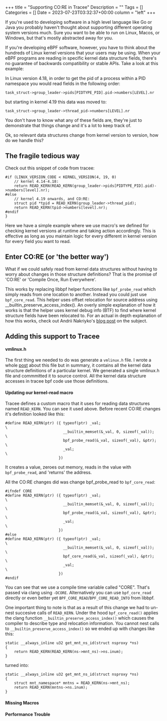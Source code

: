 +++
title = "Supporting CO:RE in Tracee"
Description = ""
Tags = []
Categories = []
Date = 2023-07-23T03:32:37+00:00
column = "left"
+++

If you're used to developing software in a high level language like Go or Java you probably haven't thought about supporting different operating system versions much. Sure you want to be able to run on Linux, Macos, or Windows, but that's mostly abstracted away for you. 

If you're developing eBPF software, however, you have to think about the hundreds of Linux kernel versions that your users may be using. When your eBPF programs are reading in specific kernel data structure fields, there's no guarantee of backwards compatibility or stable APIs. Take a look at this example:

In Linux version 4.18, in order to get the pid of a process within a PID namespace you would read fields in the following order:

`task_struct->group_leader->pids[PIDTYPE_PID].pid->numbers[LEVEL].nr`

but starting in kernel 4.19 this data was moved to:

`task_struct->group_leader->thread_pid->numbers[LEVEL].nr`

You don't have to know what any of these fields are, they're just to demonstrate that things change and it's a lot to keep track of.

Ok, so relevant data structures change from kernel version to version, how do we handle this?

## The fragile tedious way

Check out this snippet of code from tracee:

```
#if (LINUX_VERSION_CODE < KERNEL_VERSION(4, 19, 0)
    // kernel 4.14-4.18:
    return READ_KERN(READ_KERN(group_leader->pids[PIDTYPE_PID].pid)->numbers[level].nr);
#else
    // kernel 4.19 onwards, and CO:RE:
    struct pid *tpid = READ_KERN(group_leader->thread_pid);
    return READ_KERN(tpid->numbers[level].nr);
#endif
}
```

Here we have a simple example where we use macro's we defined for checking kernel versions at runtime and taking action accordingly. This is effective as long as you maintain logic for every different in kernel version for every field you want to read.

## Enter CO:RE (or 'the better way')

What if we could safely read from kernel data structures without having to worry about changes in those structure definitions? That is the promise of 'CO:RE' or 'Compile Once, Run Everywhere'.

This works by replacing libbpf helper functions like `bpf_probe_read` which simply reads from one location to another. Instead you could just use `bpf_core_read`. This helper uses offset relocation for source address using __builtin_preserve_access_index(). An overly simple explanation of how it works is that the helper uses kernel debug info (BTF) to find where kernel structure fields have been relocated to. For an actual in depth explanation of how this works, check out Andrii Nakriyko's [blog post](https://nakryiko.com/posts/bpf-portability-and-co-re/) on the subject.

## Adding this support to Tracee

#### vmlinux.h

The first thing we needed to do was generate a `vmlinux.h` file. I wrote a whole [post](/blog/vmlinux-header) about this file but in summary, it contains all the kernel data structure definitions of a particular kernel. We generated a single vmlinux.h file and commmitted it to source control. All the kernel data structure accesses in tracee bpf code use those definitions.

#### Updating our kernel-read macro

Tracee defines a custom macro that it uses for reading data structures named `READ_KERN`. You can see it used above. Before recent CO:RE changes it's definition looked like this:

```
#define READ_KERN(ptr) ({ typeof(ptr) _val;                             \
                          __builtin_memset(&_val, 0, sizeof(_val));     \
                          bpf_probe_read(&_val, sizeof(_val), &ptr);    \
                          _val;                                         \
                        })
```

It creates a value, zeroes out memory, reads in the value with `bpf_probe_read`, and 'returns' the address.

All the CO:RE changes did was change bpf_probe_read to `bpf_core_read`:

```
#ifndef CORE
#define READ_KERN(ptr) ({ typeof(ptr) _val;                             \
                          __builtin_memset(&_val, 0, sizeof(_val));     \
                          bpf_probe_read(&_val, sizeof(_val), &ptr);    \
                          _val;                                         \
                        })
#else
#define READ_KERN(ptr) ({ typeof(ptr) _val;                             \
                          __builtin_memset(&_val, 0, sizeof(_val));     \
                          bpf_core_read(&_val, sizeof(_val), &ptr);    \
                          _val;                                         \
                        })
#endif
```

You can see that we use a compile time variable called "CORE". That's passed via clang using `-DCORE`. Alternatively you can use `bpf_core_read` directly or even better yet `BPF_CORE_READ`/`BPF_CORE_READ_INTO` from libbpf.

One important thing to note is that as a result of this change we had to un-nest succesive calls of `READ_KERN`. Under the hood `bpf_core_read()` applies the clang function `__builtin_preserve_access_index()` which causes the compiler to describe type and relocation information. You cannot nest calls to `__builtin_preserve_access_index()` so we ended up with changes like this:

```
static __always_inline u32 get_mnt_ns_id(struct nsproxy *ns)
{
    return READ_KERN(READ_KERN(ns->mnt_ns)->ns.inum);
}
```

turned into:

```
static __always_inline u32 get_mnt_ns_id(struct nsproxy *ns)
{
    struct mnt_namespace* mntns = READ_KERN(ns->mnt_ns);
    return READ_KERN(mntns->ns.inum);
}
```

#### Missing Macros


#### Performance Trouble
